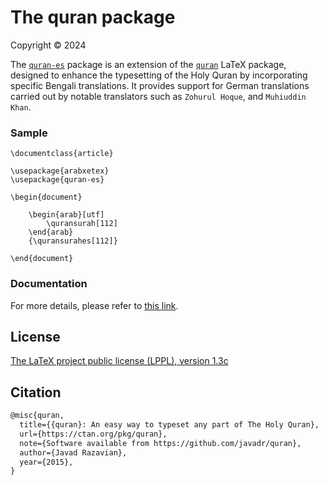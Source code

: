 # The quran package
Copyright © 2024

The [`quran-es`](https://ctan.org/pkg/quran-es) package is an extension of the [`quran`](https://ctan.org/pkg/quran) LaTeX package, designed to enhance the typesetting of the Holy Quran by incorporating specific Bengali translations. It provides support for German translations carried out by notable translators such as `Zohurul Hoque`, and `Muhiuddin Khan`.

### Sample

```
\documentclass{article}

\usepackage{arabxetex}
\usepackage{quran-es}

\begin{document}

    \begin{arab}[utf]
        \quransurah[112]
    \end{arab}
    {\quransurahes[112]}

\end{document}
```

### Documentation
For more details, please refer to [this link](http://mirrors.ctan.org/macros/unicodetex/latex/quran-es/doc/quran-es-doc.pdf).

## License

[The LaTeX project public license (LPPL), version 1.3c](https://www.latex-project.org/lppl/lppl-1-3c/)

## Citation

```tex
@misc{quran,
  title={{quran}: An easy way to typeset any part of The Holy Quran},
  url={https://ctan.org/pkg/quran},
  note={Software available from https://github.com/javadr/quran},
  author={Javad Razavian},
  year={2015},
}
```